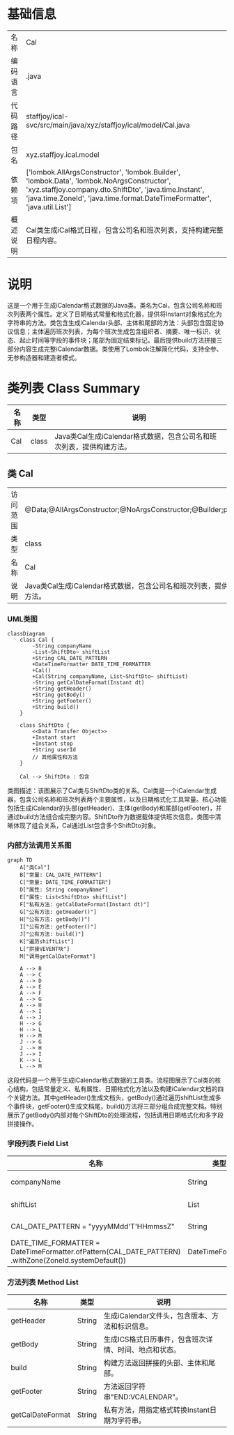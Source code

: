 # 基础信息

|      |      |
|------|------|
| 名称 | Cal |
| 编码语言 | .java |
| 代码路径 | staffjoy/ical-svc/src/main/java/xyz/staffjoy/ical/model/Cal.java |
| 包名 | xyz.staffjoy.ical.model |
| 依赖项 | ['lombok.AllArgsConstructor', 'lombok.Builder', 'lombok.Data', 'lombok.NoArgsConstructor', 'xyz.staffjoy.company.dto.ShiftDto', 'java.time.Instant', 'java.time.ZoneId', 'java.time.format.DateTimeFormatter', 'java.util.List'] |
| 概述说明 | Cal类生成iCal格式日程，包含公司名和班次列表，支持构建完整日程内容。 |

# 说明

这是一个用于生成iCalendar格式数据的Java类。类名为Cal，包含公司名称和班次列表两个属性。定义了日期格式常量和格式化器，提供将Instant对象格式化为字符串的方法。类包含生成iCalendar头部、主体和尾部的方法：头部包含固定协议信息；主体遍历班次列表，为每个班次生成包含组织者、摘要、唯一标识、状态、起止时间等字段的事件块；尾部为固定结束标记。最后提供build方法拼接三部分内容生成完整iCalendar数据。类使用了Lombok注解简化代码，支持全参、无参构造器和建造者模式。

# 类列表 Class Summary

| 名称   | 类型  | 说明 |
|-------|------|-------------|
| Cal | class | Java类Cal生成iCalendar格式数据，包含公司名和班次列表，提供构建方法。 |



## 类 Cal

|      |      |
|------|------|
| 访问范围 | @Data;@AllArgsConstructor;@NoArgsConstructor;@Builder;public |
| 类型 | class |
| 名称 | Cal |
| 说明 | Java类Cal生成iCalendar格式数据，包含公司名和班次列表，提供构建方法。 |


### UML类图

```mermaid
classDiagram
    class Cal {
        -String companyName
        -List~ShiftDto~ shiftList
        +String CAL_DATE_PATTERN
        +DateTimeFormatter DATE_TIME_FORMATTER
        +Cal()
        +Cal(String companyName, List~ShiftDto~ shiftList)
        -String getCalDateFormat(Instant dt)
        +String getHeader()
        +String getBody()
        +String getFooter()
        +String build()
    }

    class ShiftDto {
        <<Data Transfer Object>>
        +Instant start
        +Instant stop
        +String userId
        // 其他属性和方法
    }

    Cal --> ShiftDto : 包含
```

类图描述：该图展示了Cal类与ShiftDto类的关系。Cal类是一个iCalendar生成器，包含公司名称和班次列表两个主要属性，以及日期格式化工具常量。核心功能包括生成iCalendar的头部(getHeader)、主体(getBody)和尾部(getFooter)，并通过build方法组合成完整内容。ShiftDto作为数据载体提供班次信息。类图中清晰体现了组合关系，Cal通过List包含多个ShiftDto对象。


### 内部方法调用关系图

```mermaid
graph TD
    A["类Cal"]
    B["常量: CAL_DATE_PATTERN"]
    C["常量: DATE_TIME_FORMATTER"]
    D["属性: String companyName"]
    E["属性: List<ShiftDto> shiftList"]
    F["私有方法: getCalDateFormat(Instant dt)"]
    G["公有方法: getHeader()"]
    H["公有方法: getBody()"]
    I["公有方法: getFooter()"]
    J["公有方法: build()"]
    K["遍历shiftList"]
    L["拼接VEVENT块"]
    M["调用getCalDateFormat"]

    A --> B
    A --> C
    A --> D
    A --> E
    A --> F
    A --> G
    A --> H
    A --> I
    A --> J
    H --> G
    H --> L
    H --> M
    J --> G
    J --> H
    J --> I
    K --> L
    L --> M
```

这段代码是一个用于生成iCalendar格式数据的工具类。流程图展示了Cal类的核心结构，包括常量定义、私有属性、日期格式化方法以及构建iCalendar文档的四个关键方法。其中getHeader()生成文档头，getBody()通过遍历shiftList生成多个事件块，getFooter()生成文档尾，build()方法将三部分组合成完整文档。特别展示了getBody()内部对每个ShiftDto的处理流程，包括调用日期格式化和多字段拼接操作。

### 字段列表 Field List

| 名称  | 类型  | 说明 |
|-------|-------|------|
| companyName | String | 私有字符串变量存储公司名称。 |
| shiftList | List<ShiftDto> | 私有班次列表变量shiftList |
| CAL_DATE_PATTERN = "yyyyMMdd'T'HHmmssZ" | String | 定义日期格式常量：yyyyMMdd'T'HHmmssZ |
| DATE_TIME_FORMATTER = DateTimeFormatter.ofPattern(CAL_DATE_PATTERN)            .withZone(ZoneId.systemDefault()) | DateTimeFormatter | 定义日期格式化器，使用系统默认时区。 |

### 方法列表 Method List

| 名称  | 类型  | 说明 |
|-------|-------|------|
| getHeader | String | 生成iCalendar文件头，包含版本、方法和标识信息。 |
| getBody | String | 生成ICS格式日历事件，包含班次详情、时间、地点和状态。 |
| build | String | 构建方法返回拼接的头部、主体和尾部。 |
| getFooter | String | 方法返回字符串"END:VCALENDAR"。 |
| getCalDateFormat | String | 私有方法，用指定格式转换Instant日期为字符串。 |




